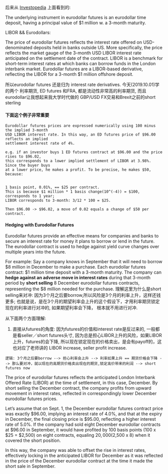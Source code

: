 后来从 [Investopedia](https://www.investopedia.com/articles/active-trading/012214/introduction-trading-eurodollar-futures.asp) 上面看到的: 

The underlying instrument in eurodollar futures is an eurodollar time deposit, having 
a principal value of $1 million w. a 3-month maturity.

LIBOR && Eurodollars:

The price of eurodollar futures reflects the interest rate offered on USD-denominated deposits
held in banks outside US. More specifically, the price reflects the market gauge of the 3-month
USD LIBOR interest rate anticipated on the settlement date of the contract. LIBOR is a benchmark
for short-term interest rates at which banks can borrow funds in the London interbank market.
Eurodollar futures are a LIBOR-based derivative, reflecting the LIBOR for a 3-month $1 million
offshore deposit.

所以eurodollar futures 还是归为 interest rate derivatives.
今天(2019.10.01)学的两个 利率期货, ED futures 和FRA, 都是流动性非常高的利率期货, 
而且 eurodollar让我想起来我大学时代做的 GBP/USD FX交易和Brexit之前的short sterling

#### 下面这个例子非常重要
```
Eurodollar futures prices are expressed numerically using 100 minus the implied 3-month
USD LIBOR interest rate. In this way, an ED futures price of $96.00 reflects an implied
settlement interest rate of 4%.

e.g. if an investor buys 1 ED futures contract at $96.00 and the price rises to $96.02,
this corresponds to a lower implied settlement of LIBOR at 3.98%. Since the buyer buys 
at a lower price, he makes a profit. To be precise, he makes $50, because: 


1 basis point, 0.01%, == $25 per contract. 
This is because $1 million * 1 basis change(10^(-4)) = $100, corresponds to 1 year;
LIBOR corresponds to 3-month: 3/12 * 100 = $25.

Then $96.00 -> $96.02, a move of 0.02 equals a change of $50 per contract.
```

#### Hedging with Eurodollar Futures

Eurodollar futures provide an effective means for companies and banks to secure an interest rate for money it plans to borrow or lend in the future. The eurodollar contract is used to hedge against yield curve changes over multiple years into the future.

For example: Say a company knows in September that it will need to borrow $8 million in December to make a purchase. Each eurodollar futures contract: $1 million time deposit with a 3-month maturity. The company can **hedge against an adverse move in interest rates** during that 3-month period by **short selling** 8 December eurodollar futures contracts, representing the $8 million needed for the purchase.
理解这里为什么是short selling来对冲: 因为3个月之后要borrow,所以风险是3个月的利率上升，这样还钱更多;
也就是说，是在3个月的期望利率会上升的这个假设下，才用利率期货锁定现在的利率进行对冲的, 如果期望利率会下降，
根本就不用进行对冲. 

从下面两个方面理解: 

1. 直接从futures的角度: 因为futures的价值和interest rate是反过来的, 一般都是看seller／short futures头寸, 因为总是担心LIBOR上升的风险，如果LIBOR上升，futures的会下降, 所以现在锁定现在的价格卖出，是会有payoff的，这也对应了老师讲的 LIBOR increase, seller profit increase.

```
逻辑: 3个月之后要borrow --> 担心利率会上升 --> 利率如果上升 == 期货价格会下降 --> 那么要对冲，就以现在的高期货价格卖出现在的期货,锁定高价带来的利润 --> short futures now
```

The price of eurodollar futures reflects the anticipated London Interbank Offered Rate (LIBOR) at the time of settlement, in this case, December. By short selling the December contract, the company profits from upward movement in interest rates, reflected in correspondingly lower December eurodollar futures prices.

Let’s assume that on Sept. 1, the December eurodollar futures contract price was exactly $96.00, implying an interest rate of 4.0%, and that at the expiry in December, the final closing price is $95.00, reflecting a higher interest rate of 5.0%. If the company had sold eight December eurodollar contracts at $96.00 in September, it would have profited by 100 basis points (100 x $25 = $2,500) on eight contracts, equaling $20,000 ($2,500 x 8) when it covered the short position.

In this way, the company was able to offset the rise in interest rates, effectively locking in the anticipated LIBOR for December as it was reflected in the price of the December eurodollar contract at the time it made the short sale in September.


